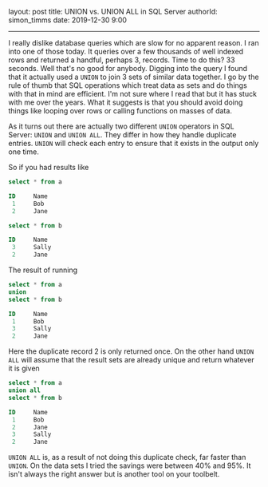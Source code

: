 layout: post
title: UNION vs. UNION ALL in SQL Server
authorId: simon_timms
date: 2019-12-30 9:00

---

I really dislike database queries which are slow for no apparent reason. I ran into one of those today. It queries over a few thousands of well indexed rows and returned a handful, perhaps 3, records. Time to do this? 33 seconds. Well that's no good for anybody. Digging into the query I found that it actually used a `UNION` to join 3 sets of similar data together. I go by the rule of thumb that SQL operations which treat data as sets and do things with that in mind are efficient. I'm not sure where I read that but it has stuck with me over the years.  What it suggests is that you should avoid doing things like looping over rows or calling functions on masses of data. 

As it turns out there are actually two different `UNION` operators in SQL Server: `UNION` and `UNION ALL`. They differ in how they handle duplicate entries. `UNION` will check each entry to ensure that it exists in the output only one time. 

<!--more-->

So if you had results like 

```sql
select * from a

ID     Name
 1     Bob
 2     Jane

select * from b

ID     Name
 3     Sally
 2     Jane

```

The result of running

```sql
select * from a
union 
select * from b

ID     Name
 1     Bob
 3     Sally
 2     Jane

```

Here the duplicate record 2 is only returned once. On the other hand `UNION ALL` will assume that the result sets are already unique and return whatever it is given

```sql
select * from a
union all
select * from b

ID     Name
 1     Bob
 2     Jane
 3     Sally
 2     Jane

```

`UNION ALL` is, as a result of not doing this duplicate check, far faster than `UNION`. On the data sets I tried the savings were between 40% and 95%. It isn't always the right answer but is another tool on your toolbelt. 